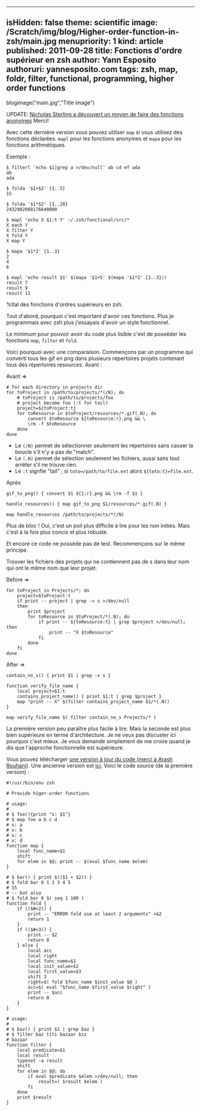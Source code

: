 -----
isHidden:       false
theme: scientific
image: /Scratch/img/blog/Higher-order-function-in-zsh/main.jpg
menupriority:   1
kind:           article
published: 2011-09-28
title: Fonctions d'ordre supérieur en zsh
author: Yann Esposito
authoruri: yannesposito.com
tags:  zsh, map, foldr, filter, functional, programming, higher order functions
-----
blogimage("main.jpg","Title image")

<div class="intro">

UPDATE: [Nicholas Sterling a découvert un moyen de faire des fonctions anonymes](http://nicholassterling.wordpress.com/2012/03/30/a-zsh-map-function/) 
Merci!

Avec cette dernière version vous pouvez utiliser `map` si vous utilisez
des fonctions déclarées. `mapl` pour les fonctions anonymes 
et `mapa` pour les fonctions arithmétiques.

Exemple :

~~~~~~ {.zsh}
$ filterl 'echo $1|grep a >/dev/null' ab cd ef ada
ab
ada

$ folda '$1+$2' {1..5}
15

$ folda '$1*$2' {1..20}
2432902008176640000

$ mapl 'echo X $1:t Y' ~/.zsh/functional/src/*
X each Y
X filter Y
X fold Y
X map Y

$ mapa '$1*2' {1..3}
2
4
6

$ mapl 'echo result $1' $(mapa '$1+5' $(mapa '$1*2' {1..3}))
result 7
result 9
result 11

~~~~~~

%tlal des fonctions d'ordres supérieurs en zsh.

</div>

Tout d'abord, pourquoi c'est important d'avoir ces fonctions. 
Plus je programmais avec zsh plus j'essayais d'avoir un style fonctionnel.

Le minimum pour pouvoir avoir du code plus lisible c'est de posséder les fonctions `map`, `filter` et `fold`.

Voici pourquoi avec une comparaison.
Commençons par un programme qui converti tous les gif en png dans plusieurs répertoires projets contenant tous des répertoires resources.
Avant :

Avant ⇒

~~~~~~ {.zsh}
# for each directory in projects dir
for toProject in /path/to/projects/*(/N); do
    # toProject is /path/to/projects/foo
    # project become foo (:t for tail)
    project=${toProject:t}
    for toResource in $toProject/resources/*.gif(.N); do
        convert $toResource ${toResource:r}.png && \
        \rm -f $toResource
    done
done
~~~~~~

- Le `(/N)` permet de sélectionner seulement les répertoires sans casser la boucle s'il n'y a pas de "match".
- Le `(.N)` permet de sélection seulement les fichiers, aussi sans tout arréter s'il ne trouve rien.
- Le `:t` signfie "tail" ; si `toto=/path/to/file.ext` alors `${toto:t}=file.ext`.

Après

~~~~~~ {.bash}
gif_to_png() { convert $1 ${1:r}.png && \rm -f $1 }

handle_resources() { map gif_to_png $1/resources/*.gif(.N) }

map handle_resources /path/to/projects/*(/N)
~~~~~~

Plus de bloc ! 
Oui, c'est un poil plus difficile à lire pour les non initiés. 
Mais c'est à la fois plus concis et plus robuste.

Et encore ce code ne possède pas de test.
Recommençons sur le même principe.

Trouver les fichiers des projets qui ne contiennent pas de s dans leur nom qui ont le même nom que leur projet.

Before ⇒

~~~~~~ {.zsh}
for toProject in Projects/*; do
    project=$toProject:t
    if print -- project | grep -v s >/dev/null
    then
        print $project
        for toResource in $toProject/*(.N); do
            if print -- ${toResource:t} | grep $project >/dev/null; then
                print -- "X $toResource"
            fi
        done
    fi
done
~~~~~~

After ⇒

~~~~~~ {.zsh}
contain_no_s() { print $1 | grep -v s }

function verify_file_name {                               
    local project=$1:t
    contains_project_name() { print $1:t | grep $project }
    map "print -- X" $(filter contains_project_name $1/*(.N))
}

map verify_file_name $( filter contain_no_s Projects/* )
~~~~~~

La première version peu paraître plus facile à lire.
Mais la seconde est plus bien supérieure en terme d'architecture.
Je ne veux pas discuster ici pourquoi c'est mieux.
Je vous demande simplement de me croire quand je dis que l'approche fonctionnelle est supérieure.

Vous pouvez télécharger [une version à jour du code (merci à Arash Rouhani)](https://github.com/Tarrasch/zsh-functional). 
Une ancienne version est [ici](https://github.com/yogsototh/zsh_functional).
Voici le code source (de la première version) :

~~~~~~ {.zsh}
#!/usr/bin/env zsh

# Provide higer-order functions 

# usage:
#
# $ foo(){print "x: $1"}
# $ map foo a b c d
# x: a
# x: b
# x: c
# x: d
function map {
    local func_name=$1
    shift
    for elem in $@; print -- $(eval $func_name $elem)
}

# $ bar() { print $(($1 + $2)) }
# $ fold bar 0 1 2 3 4 5
# 15
# -- but also
# $ fold bar 0 $( seq 1 100 )
function fold {
    if (($#<2)) {
        print -- "ERROR fold use at least 2 arguments" >&2
        return 1
    }
    if (($#<3)) {
        print -- $2
        return 0
    } else {
        local acc
        local right
        local func_name=$1
        local init_value=$2
        local first_value=$3
        shift 3
        right=$( fold $func_name $init_value $@ )
        acc=$( eval "$func_name $first_value $right" )
        print -- $acc
        return 0
    }
}

# usage:
#
# $ baz() { print $1 | grep baz }
# $ filter baz titi bazaar biz
# bazaar
function filter {
    local predicate=$1
    local result
    typeset -a result
    shift
    for elem in $@; do
        if eval $predicate $elem >/dev/null; then
            result=( $result $elem )
        fi
    done
    print $result
}
~~~~~~
